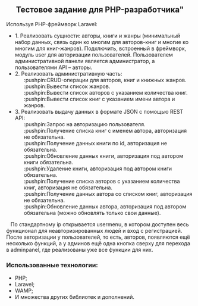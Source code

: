 <h2 align = 'center'>Тестовое задание для PHP-разработчика"</h2>
Используя PHP-фреймворк Laravel:
<div> 
<ul>
<li>1. Реализовать сущности: авторы, книги и жанры (минимальный набор данных, связь один ко многим для авторов-книг и многие ко многим для книг-жанров). Подключить, встроенный в фреймворк, модуль user для авторизации пользователей. Пользователем административной панели является администратор, а пользователями API – авторы.</li>
 
<li>2. Реализовать административную часть:
 <ol>:pushpin:CRUD-операции для авторов, книг и книжных жанров.</ol>
 <ol>:pushpin:Вывести список жанров.</ol>
 <ol>:pushpin:Вывести список авторов с указанием количества книг.</ol>
 <ol>:pushpin:Вывести список книг с указанием имени автора и жанров.</ol>
 </li>
<li>3. Реализовать выдачу данных в формате JSON с помощью REST API:
<ol>:pushpin:Запрос на авторизацию пользователя.</ol>
<ol>:pushpin:Получение списка книг с именем автора, авторизация не обязательна.</ol>
<ol>:pushpin:Получение данных книги по id, авторизация не обязательна.</ol>
<ol>:pushpin:Обновление данных книги, авторизация под автором книги обязательна.</ol>
<ol>:pushpin:Удаление книги, авторизация под автором книги обязательна.</ol>
<ol>:pushpin:Получение списка авторов с указанием количества книг, авторизация не обязательна.</ol>
<ol>:pushpin:Получение данных автора со списком книг, авторизация не обязательна.</ol>
<ol>:pushpin:Обновление данных автора, авторизация под  автором обязательна (можно обновлять только свои данные).</ol>
</li>
</ul>
</div> 
<div> 
&nbsp&nbsp&nbspПо стандартному ip открывается usermenu, в котором доступен весь функционал для неавторизированных людей и вход с регистрацией. После авторизации у пользователей, то есть, авторов, появляются ещё несколько функций, а у админов ещё одна кнопка сверху для перехода в adminpanel, где реализованы уже все функции для них.
</div> 
<h3>Использованные технологии:</h3>
<div> 
<ul>
<li>PHP;</li>
<li>Laravel;</li>
<li>WAMP;</li>
<li>И множества других библиотек и дополнений.</li>
</ul>
</div> 
